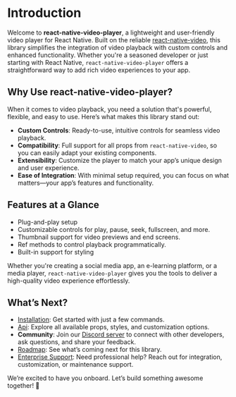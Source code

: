 # Introduction

Welcome to **react-native-video-player**, a lightweight and user-friendly video player for React Native. Built on the reliable [react-native-video](https://github.com/TheWidlarzGroup/react-native-video), this library simplifies the integration of video playback with custom controls and enhanced functionality. Whether you're a seasoned developer or just starting with React Native, `react-native-video-player` offers a straightforward way to add rich video experiences to your app.

## Why Use react-native-video-player?

When it comes to video playback, you need a solution that's powerful, flexible, and easy to use. Here’s what makes this library stand out:

- **Custom Controls**: Ready-to-use, intuitive controls for seamless video playback.
- **Compatibility**: Full support for all props from `react-native-video`, so you can easily adapt your existing components.
- **Extensibility**: Customize the player to match your app’s unique design and user experience.
- **Ease of Integration**: With minimal setup required, you can focus on what matters—your app’s features and functionality.

## Features at a Glance

- Plug-and-play setup
- Customizable controls for play, pause, seek, fullscreen, and more.
- Thumbnail support for video previews and end screens.
- Ref methods to control playback programmatically.
- Built-in support for styling

Whether you're creating a social media app, an e-learning platform, or a media player, `react-native-video-player` gives you the tools to deliver a high-quality video experience effortlessly.

## What’s Next?

- [Installation](/docs/installation): Get started with just a few commands.
- [Api](/docs/category/api): Explore all available props, styles, and customization options.
- **Community**: Join our [Discord server](https://discord.gg/7Y6eE62hXM) to connect with other developers, ask questions, and share your feedback.
- [Roadmap](https://github.com/TheWidlarzGroup/react-native-video-player/discussions/186): See what’s coming next for this library.
- [Enterprise Support](https://www.thewidlarzgroup.com/?utm_source=rnvp&utm_medium=docs#Contact): Need professional help? Reach out for integration, customization, or maintenance support.

We’re excited to have you onboard. Let’s build something awesome together! 🚀
